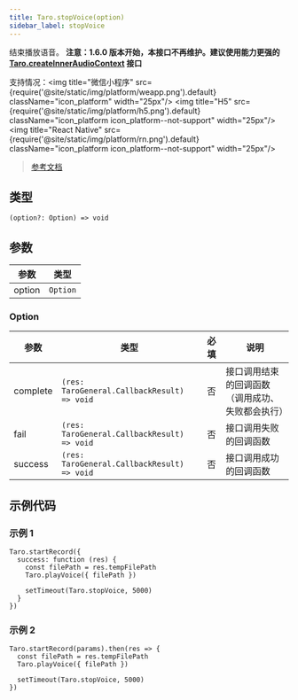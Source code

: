 ```yaml
---
title: Taro.stopVoice(option)
sidebar_label: stopVoice
---
```


结束播放语音。
**注意：1.6.0 版本开始，本接口不再维护。建议使用能力更强的 [Taro.createInnerAudioContext](https://developers.weixin.qq.com/miniprogram/dev/api/media/audio/wx.createInnerAudioContext.html) 接口**

支持情况：<img title="微信小程序" src={require('@site/static/img/platform/weapp.png').default} className="icon_platform" width="25px"/> <img title="H5" src={require('@site/static/img/platform/h5.png').default} className="icon_platform icon_platform--not-support" width="25px"/> <img title="React Native" src={require('@site/static/img/platform/rn.png').default} className="icon_platform icon_platform--not-support" width="25px"/>

> [参考文档](https://developers.weixin.qq.com/miniprogram/dev/api/media/audio/wx.stopVoice.html)

## 类型

```tsx
(option?: Option) => void
```

## 参数

| 参数 | 类型 |
| --- | --- |
| option | `Option` |

### Option

| 参数 | 类型 | 必填 | 说明 |
| --- | --- | :---: | --- |
| complete | `(res: TaroGeneral.CallbackResult) => void` | 否 | 接口调用结束的回调函数（调用成功、失败都会执行） |
| fail | `(res: TaroGeneral.CallbackResult) => void` | 否 | 接口调用失败的回调函数 |
| success | `(res: TaroGeneral.CallbackResult) => void` | 否 | 接口调用成功的回调函数 |

## 示例代码

### 示例 1

```tsx
Taro.startRecord({
  success: function (res) {
    const filePath = res.tempFilePath
    Taro.playVoice({ filePath })

    setTimeout(Taro.stopVoice, 5000)
  }
})
```

### 示例 2

```tsx
Taro.startRecord(params).then(res => {
  const filePath = res.tempFilePath
  Taro.playVoice({ filePath })

  setTimeout(Taro.stopVoice, 5000)
})
```
